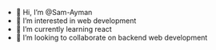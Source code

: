 - 👋 Hi, I’m @Sam-Ayman
- 👀 I’m interested in web development
- 🌱 I’m currently learning react
- 💞️ I’m looking to collaborate on backend web development


<!---
Sam-Ayman/Sam-Ayman is a ✨ special ✨ repository because its `README.md` (this file) appears on your GitHub profile.
You can click the Preview link to take a look at your changes.
--->
